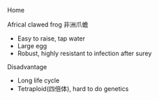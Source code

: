 
Home 

Africal clawed frog 非洲爪蟾
	
+ Easy to raise, tap water
+ Large egg
+ Robust, highly resistant to infection after surey

Disadvantage
+ Long life cycle
+ Tetraploid(四倍体), hard to do genetics

